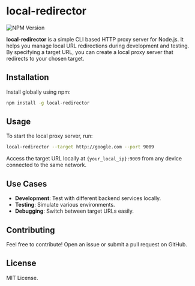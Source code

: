 # local-redirector
![NPM Version](https://img.shields.io/npm/v/local-redirector)

**local-redirector** is a simple CLI based HTTP proxy server for Node.js. It helps you manage local URL redirections during development and testing. By specifying a target URL, you can create a local proxy server that redirects to your chosen target.


## Installation
Install globally using npm:

```bash
npm install -g local-redirector
```

## Usage
To start the local proxy server, run:

```bash
local-redirector --target http://google.com --port 9009
```

Access the target URL locally at `{your_local_ip}:9009` from any device connected to the same network.


## Use Cases
- **Development**: Test with different backend services locally.
- **Testing**: Simulate various environments.
- **Debugging**: Switch between target URLs easily.


## Contributing

Feel free to contribute! Open an issue or submit a pull request on GitHub.

## License

MIT License.
